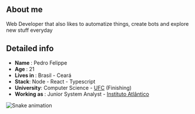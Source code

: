 ## About me

Web Developer that also likes to automatize things, create bots and explore new stuff everyday

## Detailed info

- <strong> Name </strong>: Pedro Felippe
- <strong> Age </strong> : 21
- <strong> Lives in </strong> : Brasil - Ceará
- <strong> Stack</strong>: Node - React - Typescript
- <strong> University</strong>: Computer Science - <a href="http://www.ufc.br/">UFC</a> (Finishing)
- <strong> Working as </strong>: Junior System Analyst - <a href="https://www.atlantico.com.br/">Instituto Atlântico</a>

![Snake animation](https://github.com/pefelippe/pefelippe/blob/output/github-contribution-grid-snake.svg)
